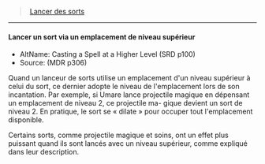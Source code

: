 ﻿---
!GenericItem
Id: spellcasting_hd.md#lancer-un-sort-via-un-emplacement-de-niveau-supérieur
ParentLink: spellcasting_hd.md#lancer-des-sorts
Name: Lancer un sort via un emplacement de niveau supérieur
ParentName: Lancer des sorts
NameLevel: 4
AltName: Casting a Spell at a Higher Level (SRD p100)
Source: (MDR p306)
Attributes:
  Name: Lancer un sort via un emplacement de niveau supérieur
  Markdown: >+
    #### <!--Name-->Lancer un sort via un emplacement de niveau supérieur<!--/Name-->


    - AltName: <!--AltName-->Casting a Spell at a Higher Level (SRD p100)<!--/AltName-->

    - Source: <!--Source-->(MDR p306)<!--/Source-->


    Quand un lanceur de sorts utilise un emplacement d'un niveau supérieur à celui du sort, ce dernier adopte le niveau de l'emplacement lors de son incantation. Par exemple, si Umare lance projectile magique en dépensant un emplacement de niveau 2, ce projectile ma- gique devient un sort de niveau 2. En pratique, le sort se « dilate » pour occuper tout l'emplacement disponible.


    Certains sorts, comme projectile magique et soins, ont un effet plus puissant quand ils sont lancés avec un niveau supérieur, comme expliqué dans leur description.

  AltName: Casting a Spell at a Higher Level (SRD p100)
  Source: (MDR p306)
AttributesDictionary: >+
  Name: Lancer un sort via un emplacement de niveau supérieur

  Markdown: >+

    #### <!--Name-->Lancer un sort via un emplacement de niveau supérieur<!--/Name-->





    - AltName: <!--AltName-->Casting a Spell at a Higher Level (SRD p100)<!--/AltName-->



    - Source: <!--Source-->(MDR p306)<!--/Source-->





    Quand un lanceur de sorts utilise un emplacement d'un niveau supérieur à celui du sort, ce dernier adopte le niveau de l'emplacement lors de son incantation. Par exemple, si Umare lance projectile magique en dépensant un emplacement de niveau 2, ce projectile ma- gique devient un sort de niveau 2. En pratique, le sort se « dilate » pour occuper tout l'emplacement disponible.





    Certains sorts, comme projectile magique et soins, ont un effet plus puissant quand ils sont lancés avec un niveau supérieur, comme expliqué dans leur description.



  AltName: Casting a Spell at a Higher Level (SRD p100)

  Source: (MDR p306)

---
> [Lancer des sorts](hd_spellcasting.md)

---

#### Lancer un sort via un emplacement de niveau supérieur

- AltName: Casting a Spell at a Higher Level (SRD p100)
- Source: (MDR p306)

Quand un lanceur de sorts utilise un emplacement d'un niveau supérieur à celui du sort, ce dernier adopte le niveau de l'emplacement lors de son incantation. Par exemple, si Umare lance projectile magique en dépensant un emplacement de niveau 2, ce projectile ma- gique devient un sort de niveau 2. En pratique, le sort se « dilate » pour occuper tout l'emplacement disponible.

Certains sorts, comme projectile magique et soins, ont un effet plus puissant quand ils sont lancés avec un niveau supérieur, comme expliqué dans leur description.

